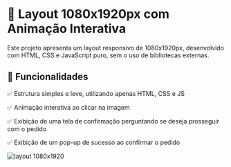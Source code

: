 # 📱 Layout 1080x1920px com Animação Interativa
 
Este projeto apresenta um layout responsivo de 1080x1920px, desenvolvido com HTML, CSS e JavaScript puro, sem o uso de bibliotecas externas.

## 🚀 Funcionalidades

✅ Estrutura simples e leve, utilizando apenas HTML, CSS e JS

✅ Animação interativa ao clicar na imagem

✅ Exibição de uma tela de confirmação perguntando se deseja prosseguir com o pedido

✅ Exibição de um pop-up de sucesso ao confirmar o pedido

![layout 1080x1920](https://github.com/user-attachments/assets/da175ab0-5343-4d0e-8bd2-285218ffa3b3)
